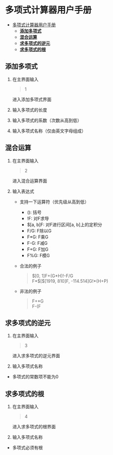 # 多项式计算器用户手册

<!-- TOC -->

- [多项式计算器用户手册](#%e5%a4%9a%e9%a1%b9%e5%bc%8f%e8%ae%a1%e7%ae%97%e5%99%a8%e7%94%a8%e6%88%b7%e6%89%8b%e5%86%8c)
  - [**添加多项式**](#%e6%b7%bb%e5%8a%a0%e5%a4%9a%e9%a1%b9%e5%bc%8f)
  - [**混合运算**](#%e6%b7%b7%e5%90%88%e8%bf%90%e7%ae%97)
  - [**求多项式的逆元**](#%e6%b1%82%e5%a4%9a%e9%a1%b9%e5%bc%8f%e7%9a%84%e9%80%86%e5%85%83)
  - [**求多项式的根**](#%e6%b1%82%e5%a4%9a%e9%a1%b9%e5%bc%8f%e7%9a%84%e6%a0%b9)

<!-- /TOC -->

## **添加多项式**
1. 在主界面输入
    > 1

    进入添加多项式界面
2. 输入多项式的长度
3. 输入多项式的系数（次数从高到低）
4. 输入多项式名称（仅由英文字母组成）

## **混合运算**
1. 在主界面输入
    > 2

    进入混合运算界面
2. 输入表达式
    * 支持一下运算符（优先级从高到低）
        * (): 括号  
        * !F: 对F求导  
        * $[a, b]F: 对F进行区间[a, b]上的定积分  
        * F/G: F除以G
        * F*G: F乘G
        * F-G: F减G
        * F+G: F加G
        * F%G: F模G
    * 合法的例子
        > \$[0, 1]F+(G\*H)!-F/G  
        > F\*\$[\$[1919, 810]F, -114.514]G!\*(H+P)

    * 非法的例子
        > F+\*G  
        > F-(F
    
## **求多项式的逆元**
1. 在主界面输入
    > 3

    进入求多项式的逆元界面
2. 输入多项式名称
* 多项式的常数项不能为0

## **求多项式的根**
1. 在主界面输入
    > 4

    进入求多项式的根界面
2. 输入多项式名称
* 多项式必须有根
